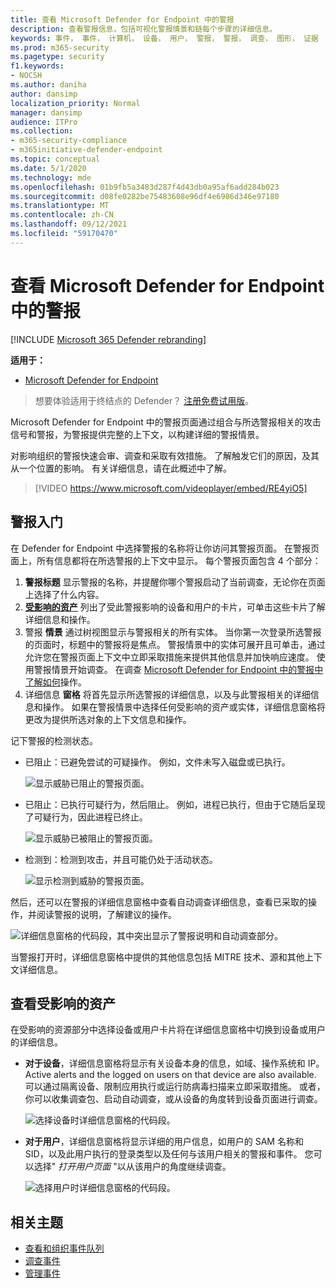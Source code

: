 ```yaml
---
title: 查看 Microsoft Defender for Endpoint 中的警报
description: 查看警报信息，包括可视化警报情景和链每个步骤的详细信息。
keywords: 事件， 事件， 计算机， 设备， 用户， 警报， 警报， 调查， 图形， 证据
ms.prod: m365-security
ms.pagetype: security
f1.keywords:
- NOCSH
ms.author: daniha
author: dansimp
localization_priority: Normal
manager: dansimp
audience: ITPro
ms.collection:
- m365-security-compliance
- m365initiative-defender-endpoint
ms.topic: conceptual
ms.date: 5/1/2020
ms.technology: mde
ms.openlocfilehash: 01b9fb5a3483d287f4d43db0a95af6add284b023
ms.sourcegitcommit: d08fe0282be75483608e96df4e6986d346e97180
ms.translationtype: MT
ms.contentlocale: zh-CN
ms.lasthandoff: 09/12/2021
ms.locfileid: "59170470"
---
```

# <a name="review-alerts-in-microsoft-defender-for-endpoint"></a>查看 Microsoft Defender for Endpoint 中的警报

[!INCLUDE [Microsoft 365 Defender rebranding](../../includes/microsoft-defender.md)]


**适用于：**
- [Microsoft Defender for Endpoint](https://go.microsoft.com/fwlink/?linkid=2154037)

> 想要体验适用于终结点的 Defender？ [注册免费试用版](https://signup.microsoft.com/create-account/signup?products=7f379fee-c4f9-4278-b0a1-e4c8c2fcdf7e&ru=https://aka.ms/MDEp2OpenTrial?ocid=docs-wdatp-managealerts-abovefoldlink)。

Microsoft Defender for Endpoint 中的警报页面通过组合与所选警报相关的攻击信号和警报，为警报提供完整的上下文，以构建详细的警报情景。

对影响组织的警报快速会审、调查和采取有效措施。 了解触发它们的原因，及其从一个位置的影响。 有关详细信息，请在此概述中了解。

> [!VIDEO https://www.microsoft.com/videoplayer/embed/RE4yiO5]

## <a name="getting-started-with-an-alert"></a>警报入门

在 Defender for Endpoint 中选择警报的名称将让你访问其警报页面。 在警报页面上，所有信息都将在所选警报的上下文中显示。 每个警报页面包含 4 个部分：

1. **警报标题** 显示警报的名称，并提醒你哪个警报启动了当前调查，无论你在页面上选择了什么内容。
2. [**受影响的资产**](#review-affected-assets) 列出了受此警报影响的设备和用户的卡片，可单击这些卡片了解详细信息和操作。
3. 警报 **情景** 通过树视图显示与警报相关的所有实体。 当你第一次登录所选警报的页面时，标题中的警报将是焦点。 警报情景中的实体可展开且可单击，通过允许您在警报页面上下文中立即采取措施来提供其他信息并加快响应速度。 使用警报情景开始调查。 在调查 [Microsoft Defender for Endpoint 中的警报中了解如何](/microsoft-365/security/defender-endpoint/investigate-alerts)操作。
4. 详细信息 **窗格** 将首先显示所选警报的详细信息，以及与此警报相关的详细信息和操作。 如果在警报情景中选择任何受影响的资产或实体，详细信息窗格将更改为提供所选对象的上下文信息和操作。

记下警报的检测状态。

- 已阻止：已避免尝试的可疑操作。 例如，文件未写入磁盘或已执行。

  ![显示威胁已阻止的警报页面。](images/detstat-prevented.png)

- 已阻止：已执行可疑行为，然后阻止。 例如，进程已执行，但由于它随后呈现了可疑行为，因此进程已终止。

  ![显示威胁已被阻止的警报页面。](images/detstat-blocked.png)

- 检测到：检测到攻击，并且可能仍处于活动状态。

  ![显示检测到威胁的警报页面。](images/detstat-detected.png)

然后，还可以在警报的详细信息窗格中查看自动调查详细信息，查看已采取的操作，并阅读警报的说明，了解建议的操作。

![详细信息窗格的代码段，其中突出显示了警报说明和自动调查部分。](images/alert-air-and-alert-description.png)

当警报打开时，详细信息窗格中提供的其他信息包括 MITRE 技术、源和其他上下文详细信息。

## <a name="review-affected-assets"></a>查看受影响的资产

在受影响的资源部分中选择设备或用户卡片将在详细信息窗格中切换到设备或用户的详细信息。

- **对于设备**，详细信息窗格将显示有关设备本身的信息，如域、操作系统和 IP。 Active alerts and the logged on users on that device are also available. 可以通过隔离设备、限制应用执行或运行防病毒扫描来立即采取措施。 或者，你可以收集调查包、启动自动调查，或从设备的角度转到设备页面进行调查。

   ![选择设备时详细信息窗格的代码段。](images/device-page-details.png)

- **对于用户**，详细信息窗格将显示详细的用户信息，如用户的 SAM 名称和 SID，以及此用户执行的登录类型以及任何与该用户相关的警报和事件。 您可以选择" *打开用户页面* "以从该用户的角度继续调查。

   ![选择用户时详细信息窗格的代码段。](images/user-page-details.png)

## <a name="related-topics"></a>相关主题

- [查看和组织事件队列](view-incidents-queue.md)
- [调查事件](investigate-incidents.md)
- [管理事件](manage-incidents.md)
